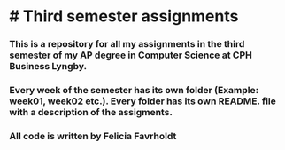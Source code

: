 # # Third semester assignments

### This is a repository for all my assignments in the third semester of my AP degree in Computer Science at CPH Business Lyngby.

### Every week of the semester has its own folder (Example: week01, week02 etc.). Every folder has its own README. file with a description of the assigments.

### All code is written by Felicia Favrholdt

